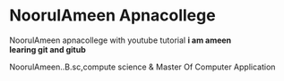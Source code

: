 # NoorulAmeen Apnacollege
NoorulAmeen apnacollege with youtube tutorial
<b>
i am ameen 
<br>
learing git and gitub
</b>

NoorulAmeen..B.sc,compute science & Master Of Computer Application
